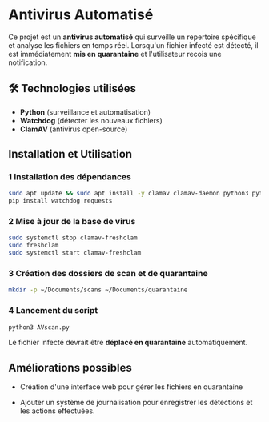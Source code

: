 # Antivirus Automatisé

Ce projet est un **antivirus automatisé** qui surveille un repertoire spécifique et analyse les fichiers en temps réel. Lorsqu'un fichier infecté est détecté, il est immédiatement **mis en quarantaine** et l'utilisateur recois une notification.

## 🛠️ Technologies utilisées

- **Python** (surveillance et automatisation)
- **Watchdog** (détecter les nouveaux fichiers)
- **ClamAV** (antivirus open-source)

## Installation et Utilisation

### 1 Installation des dépendances

```bash
sudo apt update && sudo apt install -y clamav clamav-daemon python3 python3-pip
pip install watchdog requests
```

### 2 Mise à jour de la base de virus

```bash
sudo systemctl stop clamav-freshclam
sudo freshclam
sudo systemctl start clamav-freshclam
```

### 3 Création des dossiers de scan et de quarantaine

```bash
mkdir -p ~/Documents/scans ~/Documents/quarantaine
```

### 4 Lancement du script

```bash
python3 AVscan.py
```

Le fichier infecté devrait être **déplacé en quarantaine** automatiquement.

## Améliorations possibles

- Création d'une interface web pour gérer les fichiers en quarantaine

* Ajouter un système de journalisation pour enregistrer les détections et les actions effectuées.
